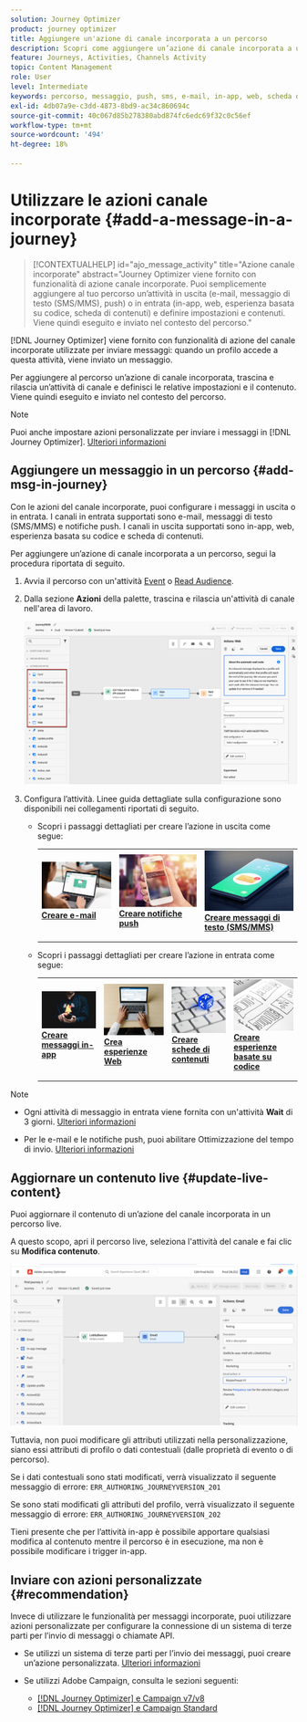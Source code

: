 ```yaml
---
solution: Journey Optimizer
product: journey optimizer
title: Aggiungere un'azione di canale incorporata a un percorso
description: Scopri come aggiungere un’azione di canale incorporata a un percorso
feature: Journeys, Activities, Channels Activity
topic: Content Management
role: User
level: Intermediate
keywords: percorso, messaggio, push, sms, e-mail, in-app, web, scheda di contenuti, esperienza basata su codice
exl-id: 4db07a9e-c3dd-4873-8bd9-ac34c860694c
source-git-commit: 40c067d85b278380abd874fc6edc69f32c0c56ef
workflow-type: tm+mt
source-wordcount: '494'
ht-degree: 18%

---
```


# Utilizzare le azioni canale incorporate {#add-a-message-in-a-journey}

>[!CONTEXTUALHELP]
>id="ajo_message_activity"
>title="Azione canale incorporate"
>abstract="Journey Optimizer viene fornito con funzionalità di azione canale incorporate. Puoi semplicemente aggiungere al tuo percorso un’attività in uscita (e-mail, messaggio di testo (SMS/MMS), push) o in entrata (in-app, web, esperienza basata su codice, scheda di contenuti) e definire impostazioni e contenuti. Viene quindi eseguito e inviato nel contesto del percorso."

[!DNL Journey Optimizer] viene fornito con funzionalità di azione del canale incorporate utilizzate per inviare messaggi: quando un profilo accede a questa attività, viene inviato un messaggio.

Per aggiungere al percorso un’azione di canale incorporata, trascina e rilascia un’attività di canale e definisci le relative impostazioni e il contenuto. Viene quindi eseguito e inviato nel contesto del percorso.

>[!NOTE]
>
>Puoi anche impostare azioni personalizzate per inviare i messaggi in [!DNL Journey Optimizer]. [Ulteriori informazioni](#recommendation)

## Aggiungere un messaggio in un percorso  {#add-msg-in-journey}

Con le azioni del canale incorporate, puoi configurare i messaggi in uscita o in entrata. I canali in entrata supportati sono e-mail, messaggi di testo (SMS/MMS) e notifiche push. I canali in uscita supportati sono in-app, web, esperienza basata su codice e scheda di contenuti.

Per aggiungere un’azione di canale incorporata a un percorso, segui la procedura riportata di seguito.

1. Avvia il percorso con un&#39;attività [Event](general-events.md) o [Read Audience](read-audience.md).

1. Dalla sezione **Azioni** della palette, trascina e rilascia un&#39;attività di canale nell&#39;area di lavoro.

   ![](assets/journey-web-activity.png)


1. Configura l’attività. Linee guida dettagliate sulla configurazione sono disponibili nei collegamenti riportati di seguito.

   * Scopri i passaggi dettagliati per creare l’azione in uscita come segue:

     <table style="table-layout:fixed">
      <tr style="border: 0;">
      <td>
      <a href="../email/create-email.md">
      <img alt="Lead" src="../assets/do-not-localize/email.jpg">
      </a>
      <div><a href="../email/create-email.md"><strong>Creare e-mail</strong>
      </div>
      <p>
      </td>
      <td>
      <a href="../push/create-push.md">
      <img alt="Non frequente" src="../assets/do-not-localize/push.jpg">
      </a>
      <div>
      <a href="../push/create-push.md"><strong>Creare notifiche push<strong></a>
      </div>
      <p>
      </td>
      <td>
      <a href="../sms/create-sms.md">
      <img alt="Convalida" src="../assets/do-not-localize/sms.jpg">
      </a>
      <div>
      <a href="../sms/create-sms.md"><strong>Creare messaggi di testo (SMS/MMS)</strong></a>
      </div>
      <p>
      </td>
      </tr>
      </table>

   * Scopri i passaggi dettagliati per creare l’azione in entrata come segue:

     <table style="table-layout:fixed">
      <tr style="border: 0;">
      <td>
      <a href="../in-app/create-in-app.md">
      <img alt="Lead" src="../assets/do-not-localize/in-app.jpg">
      </a>
      <div><a href="../in-app/create-in-app.md"><strong>Creare messaggi in-app</strong>
      </div>
      <p>
      </td>
      <td>
      <a href="../web/create-web.md">
      <img alt="Lead" src="../assets/do-not-localize/web-create.jpg">
      </a>
      <div><a href="../web/create-web.md"><strong>Crea esperienze Web</strong>
      </div>
      <p>
      </td>
      <td>
      <a href="../content-card/create-content-card.md">
      <img alt="Lead" src="../assets/do-not-localize/sms-config.jpg">
      </a>
      <div><a href="../content-card/create-content-card.md"><strong>Creare schede di contenuti</strong>
      </div>
      <p>
      </td>
      <td>
      <a href="../code-based/create-code-based.md">
      <img alt="Non frequente" src="../assets/do-not-localize/web-design.jpg">
      </a>
      <div>
      <a href="../code-based/create-code-based.md"><strong>Creare esperienze basate su codice<strong></a>
      </div>
      <p>
      </td>
      </tr>
      </table>

>[!NOTE]
>
>* Ogni attività di messaggio in entrata viene fornita con un&#39;attività **Wait** di 3 giorni. [Ulteriori informazioni](wait-activity.md#auto-wait-node)
>
>* Per le e-mail e le notifiche push, puoi abilitare Ottimizzazione del tempo di invio. [Ulteriori informazioni](send-time-optimization.md)



## Aggiornare un contenuto live {#update-live-content}

Puoi aggiornare il contenuto di un’azione del canale incorporata in un percorso live.

A questo scopo, apri il percorso live, seleziona l&#39;attività del canale e fai clic su **Modifica contenuto**.

![](assets/add-a-message2.png)

Tuttavia, non puoi modificare gli attributi utilizzati nella personalizzazione, siano essi attributi di profilo o dati contestuali (dalle proprietà di evento o di percorso).

Se i dati contestuali sono stati modificati, verrà visualizzato il seguente messaggio di errore: `ERR_AUTHORING_JOURNEYVERSION_201`

Se sono stati modificati gli attributi del profilo, verrà visualizzato il seguente messaggio di errore: `ERR_AUTHORING_JOURNEYVERSION_202`

Tieni presente che per l’attività in-app è possibile apportare qualsiasi modifica al contenuto mentre il percorso è in esecuzione, ma non è possibile modificare i trigger in-app.

## Inviare con azioni personalizzate {#recommendation}

Invece di utilizzare le funzionalità per messaggi incorporate, puoi utilizzare azioni personalizzate per configurare la connessione di un sistema di terze parti per l’invio di messaggi o chiamate API.

* Se utilizzi un sistema di terze parti per l’invio dei messaggi, puoi creare un’azione personalizzata. [Ulteriori informazioni](../action/action.md)

* Se utilizzi Adobe Campaign, consulta le sezioni seguenti:

   * [[!DNL Journey Optimizer] e Campaign v7/v8](../action/acc-action.md)
   * [[!DNL Journey Optimizer] e Campaign Standard](../action/acs-action.md)